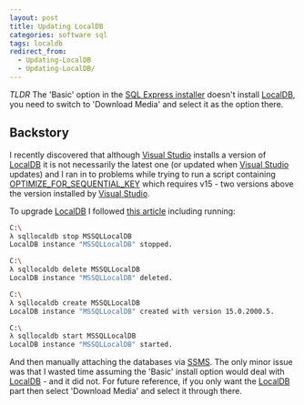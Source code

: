 ```yaml
---
layout: post
title: Updating LocalDB
categories: software sql
tags: localdb
redirect_from:
  - Updating-LocalDB
  - Updating-LocalDB/
---
```


_TLDR_ The 'Basic' option in the [SQL Express installer](https://www.microsoft.com/en-us/download/details.aspx?id=101064) doesn't install [LocalDB](https://docs.microsoft.com/en-us/sql/database-engine/configure-windows/sql-server-express-localdb?view=sql-server-ver15), you need to switch to 'Download Media' and select it as the option there.

<!--more-->

## Backstory

I recently discovered that although [Visual Studio](https://visualstudio.microsoft.com/) installs a version of [LocalDB](https://docs.microsoft.com/en-us/sql/database-engine/configure-windows/sql-server-express-localdb?view=sql-server-ver15) it is not necessarily the latest one (or updated when [Visual Studio](https://visualstudio.microsoft.com/) updates) and I ran in to problems while trying to run a script containing [OPTIMIZE_FOR_SEQUENTIAL_KEY](https://stackoverflow.com/questions/59985030/syntax-error-at-optimize-for-sequential-key) which requires v15 - two versions above the version installed by [Visual Studio](https://visualstudio.microsoft.com/).

To upgrade [LocalDB](https://docs.microsoft.com/en-us/sql/database-engine/configure-windows/sql-server-express-localdb?view=sql-server-ver15) I followed [this article](https://intellitect.com/upgrading-sql-server-localdb/) including running:

```sh
C:\
λ sqllocaldb stop MSSQLLocalDB
LocalDB instance "MSSQLLocalDB" stopped.

C:\
λ sqllocaldb delete MSSQLLocalDB
LocalDB instance "MSSQLLocalDB" deleted.

C:\
λ sqllocaldb create MSSQLLocalDB
LocalDB instance "MSSQLLocalDB" created with version 15.0.2000.5.

C:\
λ sqllocaldb start MSSQLLocalDB
LocalDB instance "MSSQLLocalDB" started.
```

And then manually attaching the databases via [SSMS](https://docs.microsoft.com/en-us/sql/ssms/download-sql-server-management-studio-ssms?view=sql-server-ver15). The only minor issue was that I wasted time assuming the 'Basic' install option would deal with [LocalDB](https://docs.microsoft.com/en-us/sql/database-engine/configure-windows/sql-server-express-localdb?view=sql-server-ver15) - and it did not. For future reference, if you only want the [LocalDB](https://docs.microsoft.com/en-us/sql/database-engine/configure-windows/sql-server-express-localdb?view=sql-server-ver15) part then select 'Download Media' and select it through there.

